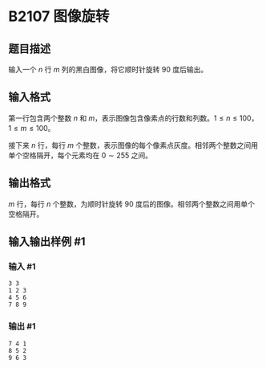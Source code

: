 # B2107 图像旋转

## 题目描述

输入一个 $n$ 行 $m$ 列的黑白图像，将它顺时针旋转 $90$ 度后输出。

## 输入格式

第一行包含两个整数 $n$ 和 $m$，表示图像包含像素点的行数和列数。$1 \le n \le 100$，$1 \le m \le 100$。

接下来 $n$ 行，每行 $m$ 个整数，表示图像的每个像素点灰度。相邻两个整数之间用单个空格隔开，每个元素均在 $0 \sim 255$ 之间。

## 输出格式

$m$ 行，每行 $n$ 个整数，为顺时针旋转 $90$ 度后的图像。相邻两个整数之间用单个空格隔开。

## 输入输出样例 #1

### 输入 #1

```
3 3
1 2 3
4 5 6
7 8 9
```

### 输出 #1

```
7 4 1
8 5 2
9 6 3
```
